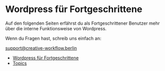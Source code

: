 # Wordpress für Fortgeschrittene

Auf den folgenden Seiten erfährst du als Fortgeschrittener Benutzer mehr über die interne Funktionsweise von Wordpress.

Wenn du Fragen hast, schreib uns einfach an:

[support@creative-workflow.berlin](mailto:support@creative-workflow.berlin)

  - [Wordpress für Fortgeschrittene](./00_teaser.md) 
  - [Topics](./01_topics.md) 
